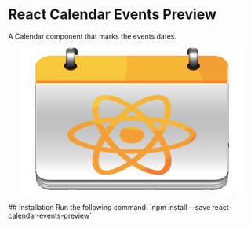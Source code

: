 # React Calendar Events Preview
A Calendar component that marks the events dates.
<p align="center">
  <img width="460" height="300" src="assets/rcep-logo.png">
</p>
## Installation
Run the following command:
`npm install --save react-calendar-events-preview`